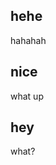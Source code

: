 
## hehe

<!-- notecardId: 1730384836070 -->

hahahah


## nice 

<!-- notecardId: 1730384836077 -->

what up


## hey

<!-- notecardId: 1730384880686 -->

what?
